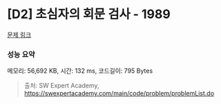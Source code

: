 # [D2] 초심자의 회문 검사 - 1989 

[문제 링크](https://swexpertacademy.com/main/code/problem/problemDetail.do?contestProbId=AV5PyTLqAf4DFAUq) 

### 성능 요약

메모리: 56,692 KB, 시간: 132 ms, 코드길이: 795 Bytes



> 출처: SW Expert Academy, https://swexpertacademy.com/main/code/problem/problemList.do